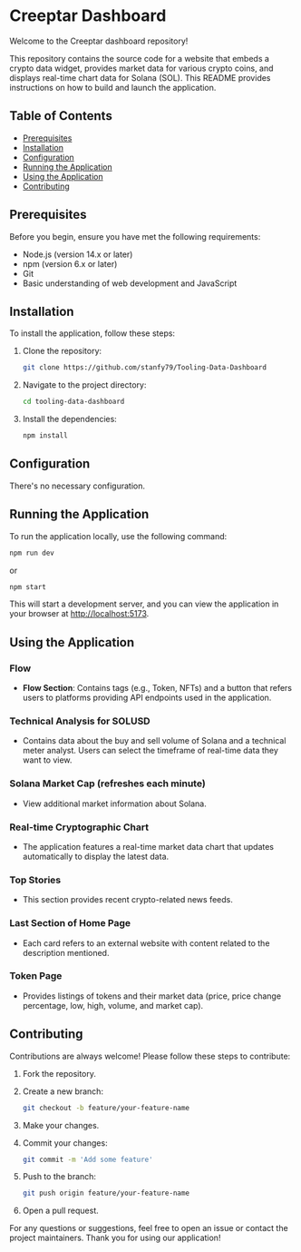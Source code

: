 # Creeptar Dashboard

Welcome to the Creeptar dashboard repository!

This repository contains the source code for a website that embeds a crypto data widget, provides market data for various crypto coins, and displays real-time chart data for Solana (SOL). This README provides instructions on how to build and launch the application.

## Table of Contents
- [Prerequisites](#prerequisites)
- [Installation](#installation)
- [Configuration](#configuration)
- [Running the Application](#running-the-application)
- [Using the Application](#using-the-application)
- [Contributing](#contributing)

## Prerequisites

Before you begin, ensure you have met the following requirements:
- Node.js (version 14.x or later)
- npm (version 6.x or later)
- Git
- Basic understanding of web development and JavaScript

## Installation

To install the application, follow these steps:

1. Clone the repository:
    ```bash
    git clone https://github.com/stanfy79/Tooling-Data-Dashboard
    ```

2. Navigate to the project directory:
    ```bash
    cd tooling-data-dashboard
    ```

3. Install the dependencies:
    ```bash
    npm install
    ```

## Configuration

There's no necessary configuration.

## Running the Application

To run the application locally, use the following command:
```bash
npm run dev
```
or
```bash
npm start
```

This will start a development server, and you can view the application in your browser at [http://localhost:5173](http://localhost:5173).

## Using the Application

### Flow

- **Flow Section**: Contains tags (e.g., Token, NFTs) and a button that refers users to platforms providing API endpoints used in the application.

### Technical Analysis for SOLUSD

- Contains data about the buy and sell volume of Solana and a technical meter analyst. Users can select the timeframe of real-time data they want to view.

### Solana Market Cap (refreshes each minute)

- View additional market information about Solana.

### Real-time Cryptographic Chart

- The application features a real-time market data chart that updates automatically to display the latest data.

### Top Stories

- This section provides recent crypto-related news feeds.

### Last Section of Home Page

- Each card refers to an external website with content related to the description mentioned.

### Token Page

- Provides listings of tokens and their market data (price, price change percentage, low, high, volume, and market cap).

## Contributing

Contributions are always welcome! Please follow these steps to contribute:

1. Fork the repository.

2. Create a new branch:
    ```bash
    git checkout -b feature/your-feature-name
    ```

3. Make your changes.

4. Commit your changes:
    ```bash
    git commit -m 'Add some feature'
    ```

5. Push to the branch:
    ```bash
    git push origin feature/your-feature-name
    ```

6. Open a pull request.

For any questions or suggestions, feel free to open an issue or contact the project maintainers. Thank you for using our application!
